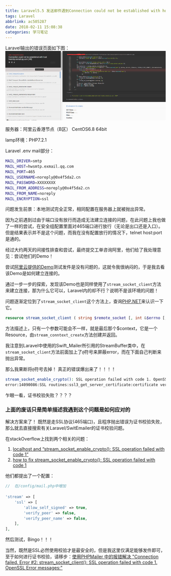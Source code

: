 ```yaml
---
title: Laravel5.5 发送邮件遇到Connection could not be established with host xxxxx
tags: Laravel
abbrlink: ac505287
date: 2018-02-11 15:08:38
categories: 学习笔记
---
```


Laravel输出的错误页面如下图：
![Laravel异常捕获-mail](../uploads/qiniu/20180211151833306552899.png)

服务器：阿里云香港节点（B区） CentOS6.8 64bit

lamp环境：PHP7.2.1

Laravel .env mail部分：
```bash
MAIL_DRIVER=smtp
MAIL_HOST=hwsmtp.exmail.qq.com
MAIL_PORT=465
MAIL_USERNAME=noreply@0x4f5da2.cn
MAIL_PASSWORD=XXXXXXXX
MAIL_FROM_ADDRESS=noreply@0x4f5da2.cn
MAIL_FROM_NAME=noreply
MAIL_ENCRYPTION=ssl
```

问题发生前景：本地测试完全正常，相同配置在服务器上就被抛出异常。

因为之前遇到过由于端口没有放行而造成无法建立连接的问题，在此问题上我也做了一样的尝试，在安全组配置里面对465端口进行放行（无论是出口还是入口）。但是结果表示并不是这个问题，而我在没有配置放行的情况下，telnet host:port 是通的。

经过大约两天的间接性排查和尝试，最终提交工单咨询阿里，他们给了我处理意见：尝试他们的Demo！

尝试[阿里云提供的Demo](https://help.aliyun.com/knowledge_detail/60692.html)测试发件是没有问题的，这就令我很纳闷的，于是我去看该Demo是如何建立连接的。

通过一步一步的探索，发现该Demo也是同样使用了`stream_socket_client`方法来建立连接，那为什么它可以，Laravel内的却不行？说明不是该环境的问题！

问题逐渐定位到了`stream_socket_client`这个方法上，查询[PHP.NET](http://php.net/manual/zh/function.stream-socket-client.php)来认识一下它。

```php
resource stream_socket_client ( string $remote_socket [, int &$errno [, string &$errstr [, float $timeout = ini_get("default_socket_timeout") [, int $flags = STREAM_CLIENT_CONNECT [, resource $context ]]]]] )
```

方法描述上，只有一个参数可能会不一样，就是最后那个$context，它是一个Resource，由`stream_conntext_create`方法创建并返回。

我注意到Laravel中使用的Swift_Mailer所引用的StreamBuffer类中，在`stream_socket_client`方法前面加上了`@`符号来屏蔽error，而在下面自己判断来抛出异常。

那么我果断将`@`符号去掉！ 真正的错误爆出来了！！！！

```bash
stream_socket_enable_crypto(): SSL operation failed with code 1. OpenSSL Error messages:
error:14090086:SSL routines:ssl3_get_server_certificate:certificate verify failed
```

乍眼一看，证书校验失败？？？？

### 上面的废话只是简单描述我遇到这个问题是如何应对的

解决方案来了！ 既然是走SSL协议(465端口)，且程序抛出错误为证书校验失败，那么就去直接搜索有关Laravel/SwitEmailer的证书校验问题。

在stackOverflow上找到两个相关的问题：

1. [localhost and “stream_socket_enable_crypto(): SSL operation failed with code 1”
](https://stackoverflow.com/questions/44423096/localhost-and-stream-socket-enable-crypto-ssl-operation-failed-with-code-1)
2. [how to fix stream_socket_enable_crypto(): SSL operation failed with code 1](https://stackoverflow.com/questions/30556773/how-to-fix-stream-socket-enable-crypto-ssl-operation-failed-with-code-1)

他们都提出了一个配置：

```php
//	在/config/mail.php中增加

'stream' => [
	'ssl' => [
	    'allow_self_signed' => true,
	    'verify_peer' => false,
	    'verify_peer_name' => false,
	],
],
```

然后测试，Bingo！！！


当然，既然是SSL必然使用校验才是最安全的，但是我这里仅满足能够发件即可，至于如何进行证书校验，请移步：[使用PHPMailer 中的报错解决 "Connection failed. Error #2: stream_socket_client(): SSL operation failed with code 1. OpenSSL Error messages:"](https://www.cnblogs.com/wpjamer/p/7421304.html)